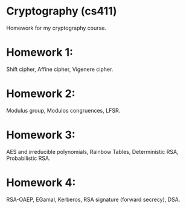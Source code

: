# Cryptography (cs411)
Homework for my cryptography course.

# Homework 1:
Shift cipher, Affine cipher, Vigenere cipher.
# Homework 2:
Modulus group, Modulos congruences, LFSR.
# Homework 3:
AES and irreducible polynomials, Rainbow Tables, Deterministic RSA, Probabilistic RSA.
# Homework 4:
RSA-OAEP, EGamal, Kerberos, RSA signature (forward secrecy), DSA.
